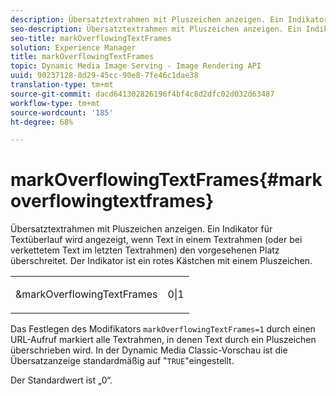 ```yaml
---
description: Übersatztextrahmen mit Pluszeichen anzeigen. Ein Indikator für Textüberlauf wird angezeigt, wenn Text in einem Textrahmen (oder bei verkettetem Text im letzten Textrahmen) den vorgesehenen Platz überschreitet. Der Indikator ist ein rotes Kästchen mit einem Pluszeichen.
seo-description: Übersatztextrahmen mit Pluszeichen anzeigen. Ein Indikator für Textüberlauf wird angezeigt, wenn Text in einem Textrahmen (oder bei verkettetem Text im letzten Textrahmen) den vorgesehenen Platz überschreitet. Der Indikator ist ein rotes Kästchen mit einem Pluszeichen.
seo-title: markOverflowingTextFrames
solution: Experience Manager
title: markOverflowingTextFrames
topic: Dynamic Media Image Serving - Image Rendering API
uuid: 90237128-8d29-45cc-90e8-7fe46c1dae38
translation-type: tm+mt
source-git-commit: dacd641302826196f4bf4c8d2dfc02d032d63487
workflow-type: tm+mt
source-wordcount: '185'
ht-degree: 68%

---
```



# markOverflowingTextFrames{#markoverflowingtextframes}

Übersatztextrahmen mit Pluszeichen anzeigen. Ein Indikator für Textüberlauf wird angezeigt, wenn Text in einem Textrahmen (oder bei verkettetem Text im letzten Textrahmen) den vorgesehenen Platz überschreitet. Der Indikator ist ein rotes Kästchen mit einem Pluszeichen.

<table id="simpletable_F17FD29EB52043BF9000923ED5195A26"> 
 <tr class="strow"> 
  <td class="stentry"> <p><span class="codeph"> &amp;markOverflowingTextFrames</span> </p> </td> 
  <td class="stentry"> <p>0|1 </p></td> 
 </tr> 
</table>

Das Festlegen des Modifikators `markOverflowingTextFrames=1` durch einen URL-Aufruf markiert alle Textrahmen, in denen Text durch ein Pluszeichen überschrieben wird. In der Dynamic Media Classic-Vorschau ist die Übersatzanzeige standardmäßig auf &quot;`TRUE`&quot;eingestellt.

Der Standardwert ist „0“.
